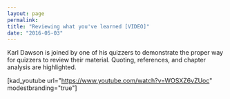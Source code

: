 ```yaml
---
layout: page
permalink: 
title: "Reviewing what you've learned [VIDEO]"
date: "2016-05-03"
---
```


Karl Dawson is joined by one of his quizzers to demonstrate the proper way for quizzers to review their material. Quoting, references, and chapter analysis are highlighted.

\[kad\_youtube url="https://www.youtube.com/watch?v=WOSXZ6vZUoc" modestbranding="true"\]
